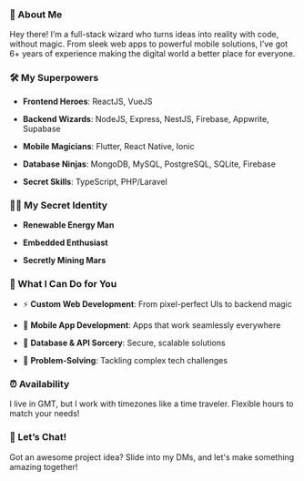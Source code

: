 

### 👋 About Me

Hey there! I’m a full-stack wizard who turns ideas into reality with code, without magic. From sleek web apps to powerful mobile solutions, I’ve got 6+ years of experience making the digital world a better place for everyone.

### 🛠 My Superpowers

*   **Frontend Heroes**: ReactJS, VueJS
    
*   **Backend Wizards**: NodeJS, Express, NestJS, Firebase, Appwrite, Supabase
    
*   **Mobile Magicians**: Flutter, React Native, Ionic
    
*   **Database Ninjas**: MongoDB, MySQL, PostgreSQL, SQLite, Firebase
    
*   **Secret Skills**: TypeScript, PHP/Laravel

### 🦸‍♂️ My Secret Identity

*   **Renewable Energy Man**
  
*   **Embedded Enthusiast**

*   **Secretly Mining Mars**
    

### 💼 What I Can Do for You

*   ⚡ **Custom Web Development**: From pixel-perfect UIs to backend magic
    
*   🚀 **Mobile App Development**: Apps that work seamlessly everywhere
    
*   🔐 **Database & API Sorcery**: Secure, scalable solutions
    
*   🧠 **Problem-Solving**: Tackling complex tech challenges
    

### ⏰ Availability

I live in GMT, but I work with timezones like a time traveler. Flexible hours to match your needs!

### 💌 Let’s Chat!

Got an awesome project idea? Slide into my DMs, and let's make something amazing together!
